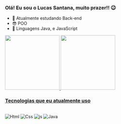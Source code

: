 ### Olá! Eu sou o Lucas Santana, muito prazer!! 😉

- 🔭 Atualmente estudando Back-end
- 😎 POO
- 🌱 Linguagens Java, e JavaScript

<div>
  <a href="https://portifolio-lucas-two.vercel.app/">
  <img height="180em" src="https://github-readme-stats.vercel.app/api?username=LucasSantana17&show_icons=true&theme=neon&include_all_commits=true$count_private=true")/>
  <img height="180em" src="https://github-readme-stats.vercel.app/api/top-langs/?username=LucasSantana17&layout=compact&langs_count=16&theme=neon"/>
</div>

### Tecnologias que eu atualmente uso 

<div style="display: inline-block"></br>
 <img aling="center" alt="Html" src="https://img.shields.io/badge/HTML5-E34F26?style=for-the-badge&logo=html5&logoColor=white">
 <img aling="center" alt="Css" src="https://img.shields.io/badge/CSS3-1572B6?style=for-the-badge&logo=css3&logoColor=white">
 <img aling="center" alt="js" src="https://img.shields.io/badge/JavaScript-323330?style=for-the-badge&logo=javascript&logoColor=F7DF1E" >
 <img aling="center" alt="Java" src="https://img.shields.io/badge/Java-ED8B00?style=for-the-badge&logo=openjdk&logoColor=white">
</div>
